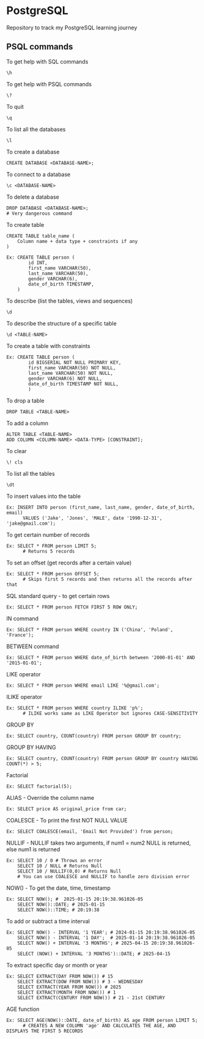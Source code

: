 # PostgreSQL
Repository to track my PostgreSQL learning journey

## PSQL commands

  To get help with SQL commands
      
    \h

  To get help with PSQL commands
    
    \?

  To quit
    
    \q

  To list all the databases

    \l

  To create a database

    CREATE DATABASE <DATABASE-NAME>;

  To connect to a database

    \c <DATABASE-NAME>

  To delete a database

    DROP DATABASE <DATABASE-NAME>;
    # Very dangerous command

  To create table

    CREATE TABLE table_name (
        Column name + data type + constraints if any
    )

    Ex: CREATE TABLE person (
            id INT,
            first_name VARCHAR(50),
            last_name VARCHAR(50),
            gender VARCHAR(6),
            date_of_birth TIMESTAMP,
        )

  To describe (list the tables, views and sequences)

    \d
  
  To describe the structure of a specific table

    \d <TABLE-NAME>

  To create a table with constraints

    Ex: CREATE TABLE person (
            id BIGSERIAL NOT NULL PRIMARY KEY,
            first_name VARCHAR(50) NOT NULL,
            last_name VARCHAR(50) NOT NULL,
            gender VARCHAR(6) NOT NULL,
            date_of_birth TIMESTAMP NOT NULL, 
            )

  To drop a table

    DROP TABLE <TABLE-NAME>

  To add a column

    ALTER TABLE <TABLE-NAME>
    ADD COLUMN <COLUMN-NAME> <DATA-TYPE> [CONSTRAINT];

  To clear

    \! cls

  To list all the tables

    \dt

  To insert values into the table

    Ex: INSERT INTO person (first_name, last_name, gender, date_of_birth, email)
          VALUES ('Jake', 'Jones', 'MALE', date '1990-12-31', 'jake@gmail.com');

  To get certain number of records

    Ex: SELECT * FROM person LIMIT 5;
          # Returns 5 records

  To set an offset (get records after a certain value)

    Ex: SELECT * FROM person OFFSET 5;
          # Skips first 5 records and then returns all the records after that

  SQL standard query - to get certain rows

    Ex: SELECT * FROM person FETCH FIRST 5 ROW ONLY;

  IN command

    Ex: SELECT * FROM person WHERE country IN ('China', 'Poland', 'France');

  BETWEEN command

    Ex: SELECT * FROM person WHERE date_of_birth between '2000-01-01' AND '2015-01-01';

  LIKE operator

    Ex: SELECT * FROM person WHERE email LIKE '%@gmail.com';

  ILIKE operator

    Ex: SELECT * FROM person WHERE country ILIKE 'p%';
          # ILIKE works same as LIKE Operator but ignores CASE-SENSITIVITY

  GROUP BY 

    Ex: SELECT country, COUNT(country) FROM person GROUP BY country;

  GROUP BY HAVING

    Ex: SELECT country, COUNT(country) FROM person GROUP BY country HAVING COUNT(*) > 5;

  Factorial

    Ex: SELECT factorial(5);

  ALIAS - Override the column name

    Ex: SELECT price AS original_price from car;

  COALESCE - To print the first NOT NULL VALUE

    Ex: SELECT COALESCE(email, 'Email Not Provided') from person;

  NULLIF - NULLIF takes two arguments, if num1 = num2 NULL is returned, else num1 is returned

    Ex: SELECT 10 / 0 # Throws an error
        SELECT 10 / NULL # Returns Null
        SELECT 10 / NULLIF(0,0) # Returns Null
        # You can use COALESCE and NULLIF to handle zero division error

  NOW() - To get the date, time, timestamp

    Ex: SELECT NOW(); #  2025-01-15 20:19:38.961026-05
        SELECT NOW()::DATE; # 2025-01-15 
        SELECT NOW()::TIME; # 20:19:38

  To add or subtract a time interval

    Ex: SELECT NOW() - INTERVAL '1 YEAR'; # 2024-01-15 20:19:38.961026-05
        SELECT NOW() - INTERVAL '1 DAY';  # 2025-01-14 20:19:38.961026-05
        SELECT NOW() + INTERVAL '3 MONTHS'; # 2025-04-15 20:19:38.961026-05
        SELECT (NOW() + INTERVAL '3 MONTHS')::DATE; # 2025-04-15
        
  To extract specific day or month or year

    Ex: SELECT EXTRACT(DAY FROM NOW()) # 15
        SELECT EXTRACT(DOW FROM NOW()) # 3 - WEDNESDAY
        SELECT EXTRACT(YEAR FROM NOW()) # 2025
        SELECT EXTRACT(MONTH FROM NOW()) # 1
        SELECT EXTRACT(CENTURY FROM NOW()) # 21 - 21st CENTURY

  AGE function

    Ex: SELECT AGE(NOW()::DATE, date_of_birth) AS age FROM person LIMIT 5;
          # CREATES A NEW COLUMN 'age' AND CALCULATES THE AGE, AND DISPLAYS THE FIRST 5 RECORDS

  

  

  

        

  

  

  









        
